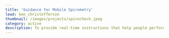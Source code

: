 ```yaml
---
title: 'Guidance for Mobile Spirometry'
lead: ken_christofferson
thumbnail: /images/projects/spirocheck.jpeg
category: active
description: To provide real-time instructions that help people perform spirometry with their smartphone.
---
```

